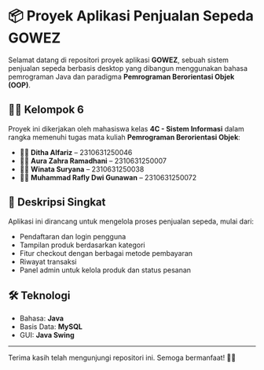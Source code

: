 # 📦 Proyek Aplikasi Penjualan Sepeda GOWEZ

Selamat datang di repositori proyek aplikasi **GOWEZ**, sebuah sistem penjualan sepeda berbasis desktop yang dibangun menggunakan bahasa pemrograman Java dan paradigma **Pemrograman Berorientasi Objek (OOP)**.

## 👨‍💻 Kelompok 6
Proyek ini dikerjakan oleh mahasiswa kelas **4C - Sistem Informasi** dalam rangka memenuhi tugas mata kuliah **Pemrograman Berorientasi Objek**:

- 🧑‍🎓 **Ditha Alfariz** – 2310631250046  
- 🧑‍🎓 **Aura Zahra Ramadhani** – 2310631250007  
- 🧑‍🎓 **Winata Suryana** – 2310631250038  
- 🧑‍🎓 **Muhammad Rafly Dwi Gunawan** – 2310631250072  

## 📌 Deskripsi Singkat
Aplikasi ini dirancang untuk mengelola proses penjualan sepeda, mulai dari:
- Pendaftaran dan login pengguna
- Tampilan produk berdasarkan kategori
- Fitur checkout dengan berbagai metode pembayaran
- Riwayat transaksi
- Panel admin untuk kelola produk dan status pesanan

## 🛠️ Teknologi
- Bahasa: **Java**
- Basis Data: **MySQL**
- GUI: **Java Swing**

---

Terima kasih telah mengunjungi repositori ini. Semoga bermanfaat! 🚴‍♂️
